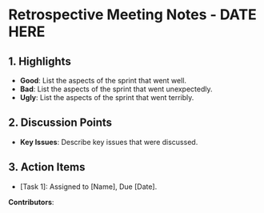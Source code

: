# Retrospective Meeting Notes - **DATE HERE**

## 1. Highlights

- **Good**: List the aspects of the sprint that went well.
- **Bad**: List the aspects of the sprint that went unexpectedly.
- **Ugly**: List the aspects of the sprint that went terribly.

## 2. Discussion Points

- **Key Issues**: Describe key issues that were discussed.

## 3. Action Items

- [Task 1]: Assigned to [Name], Due [Date].

**Contributors**:
